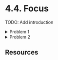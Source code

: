 # 4.4. Focus

TODO: Add introduction

<details>
    <summary>Problem 1</summary>

    TODO: Add problem description

    Generic page title

    <details>
        <summary>Solution</summary>
        TODO: Add solution
    </details>

</details>

<details>
    <summary>Problem 2</summary>

    TODO: Add problem description

    Back-loaded page title

    <details>
        <summary>Solution</summary>
        TODO: Add solution
    </details>

</details>

## Resources
